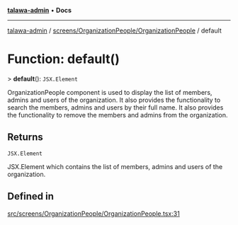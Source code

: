 [**talawa-admin**](../../../../README.md) • **Docs**

***

[talawa-admin](../../../../modules.md) / [screens/OrganizationPeople/OrganizationPeople](../README.md) / default

# Function: default()

\> **default**(): `JSX.Element`

OrganizationPeople component is used to display the list of members, admins and users of the organization.
It also provides the functionality to search the members, admins and users by their full name.
It also provides the functionality to remove the members and admins from the organization.

## Returns

`JSX.Element`

JSX.Element which contains the list of members, admins and users of the organization.

## Defined in

[src/screens/OrganizationPeople/OrganizationPeople.tsx:31](https://github.com/PalisadoesFoundation/talawa-admin/blob/084ac7e92dede9766b77e75cf296f40165965140/src/screens/OrganizationPeople/OrganizationPeople.tsx#L31)
